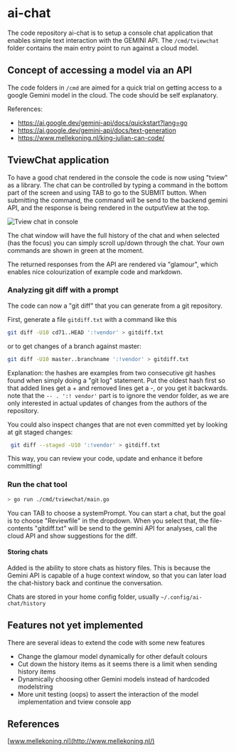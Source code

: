 # ai-chat

The code repository ai-chat is to setup a console chat application that enables simple text interaction with the GEMINI API.
The `/cmd/tviewchat` folder contains the main entry point to run against a cloud model.

## Concept of accessing a model via an API

The code folders in `/cmd` are aimed for a quick trial on getting access to a google Gemini model in the cloud. The code should be self explanatory.

References:

- <https://ai.google.dev/gemini-api/docs/quickstart?lang=go>
- <https://ai.google.dev/gemini-api/docs/text-generation>
- <https://www.mellekoning.nl/king-julian-can-code/>

## TviewChat application

To have a good chat rendered in the console the code is now using "tview" as a library. The chat can be controlled by typing a command in the bottom part of the screen and using TAB to go to the SUBMIT button. When submitting the command, the command will be send to the backend gemini API, and the response is being rendered in the outputView at the top.

![Tview chat in console](/docs/demo.gif)

The chat window will have the full history of the chat and when selected (has the focus) you can simply scroll up/down through the chat. Your own commands are shown in green at the moment.

The returned responses from the API are rendered via "glamour", which enables nice colourization of example code and markdown.

### Analyzing git diff with a prompt

The code can now a "git diff" that you can generate from a git repository.

First, generate a file `gitdiff.txt` with a command like this

```bash
git diff -U10 cd71..HEAD ':!vendor' > gitdiff.txt
```

or to get changes of a branch against master:

```bash
git diff -U10 master..branchname ':!vendor' > gitdiff.txt
```

Explanation: the hashes are examples from two consecutive git hashes found when
simply doing a "git log" statement. Put the oldest hash first so that added lines get a + and removed lines get a -, or you get it backwards. note that the `-- . ':! vendor'` part is to ignore the vendor folder, as we are only interested in actual updates of changes from the authors of the repository.

You could also inspect changes that are not even committed yet by looking at git staged changes:

```bash
 git diff --staged -U10 ':!vendor' > gitdiff.txt
 ```

This way, you can review your code, update and enhance it before committing!

### Run the chat tool

```bash
> go run ./cmd/tviewchat/main.go
```

You can TAB to choose a systemPrompt. You can start a chat, but the goal is to choose "Reviewfile" in the dropdown.
When you select that, the file-contents "gitdiff.txt" will be send to the gemini API for analyses, call the cloud API and show suggestions for the diff.

#### Storing chats

Added is the ability to store chats as history files. This is because the Gemini API is capable of a huge context window, so that you can later load the chat-history back and continue the conversation.


Chats are stored in your home config folder, usually `~/.config/ai-chat/history`

## Features not yet implemented

There are several ideas to extend the code with some new features

- Change the glamour model dynamically for other default colours
- Cut down the history items as it seems there is a limit when sending history items
- Dynamically choosing other Gemini models instead of hardcoded modelstring
- More unit testing (oops) to assert the interaction of the model implementation and tview console app

## References

[www.mellekoning.nl](http://www.mellekoning.nl/)
